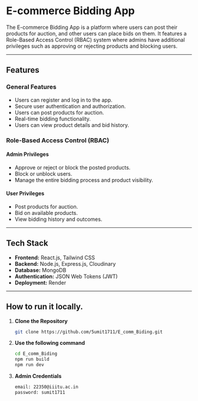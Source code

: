 # E-commerce Bidding App

The E-commerce Bidding App is a platform where users can post their products for auction, and other users can place bids on them. It features a Role-Based Access Control (RBAC) system where admins have additional privileges such as approving or rejecting products and blocking users.

---

## Features

### General Features
- Users can register and log in to the app.
- Secure user authentication and authorization.
- Users can post products for auction.
- Real-time bidding functionality.
- Users can view product details and bid history.

### Role-Based Access Control (RBAC)
#### Admin Privileges
- Approve or reject or block the posted products.
- Block or unblock users.
- Manage the entire bidding process and product visibility.

#### User Privileges
- Post products for auction.
- Bid on available products.
- View bidding history and outcomes.

---

## Tech Stack
- **Frontend:** React.js, Tailwind CSS
- **Backend:** Node.js, Express.js, Cloudinary
- **Database:** MongoDB
- **Authentication:** JSON Web Tokens (JWT)
- **Deployment:** Render 

---

## How to run it locally.

1. **Clone the Repository**
   ```bash
   git clone https://github.com/5umit1711/E_comm_Biding.git
   
2. **Use the following command**
   ```bash
   cd E_comm_Biding
   npm run build
   npm run dev

3. **Admin Credentials**
   ```bash
   email: 22350@iiitu.ac.in
   password: sumit1711
